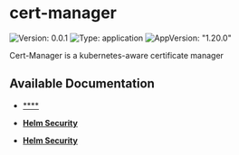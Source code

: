 # cert-manager

![Version: 0.0.1](https://img.shields.io/badge/Version-0.0.1-informational?style=flat-square) ![Type: application](https://img.shields.io/badge/Type-application-informational?style=flat-square) ![AppVersion: "1.20.0"](https://img.shields.io/badge/AppVersion-"1.20.0"-informational?style=flat-square)

Cert-Manager is a kubernetes-aware certificate manager

## Available Documentation

- [****](CHANGELOG)

- [**Helm Security**](container-security)

- [**Helm Security**](helm-security)

